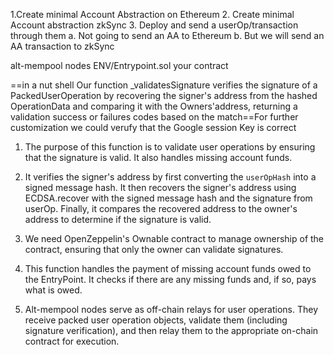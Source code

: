 1.Create minimal Account Abstraction on Ethereum
2. Create minimal Account abstraction zkSync
3. Deploy and send a userOp/transaction through them 
a. Not going to send an AA to Ethereum
b. But we will send an AA transaction to zkSync


alt-mempool nodes
ENV/Entrypoint.sol
your contract

==in a nut shell Our function _validatesSignature verifies the signature of a PackedUserOperation by recovering the signer's address from the hashed OperationData and comparing it with the Owners'address, returning a validation success or failures codes based on the match==For further customization we could verufy that the Google session Key is correct

 1. The purpose of this function is to validate user operations by ensuring that the signature is valid. It also handles missing account funds.

 2. It verifies the signer's address by first converting the `userOpHash` into a signed message hash. It then recovers the signer's address using ECDSA.recover with the signed message hash and the signature from userOp. Finally, it compares the recovered address to the owner's address to determine if the signature is valid.

 3. We need OpenZeppelin's Ownable contract to manage ownership of the contract, ensuring that only the owner can validate signatures.

 4. This function handles the payment of missing account funds owed to the EntryPoint. It checks if there are any missing funds and, if so, pays what is owed.
 
 5. Alt-mempool nodes serve as off-chain relays for user operations. They receive packed user operation objects, validate them (including signature verification), and then relay them to the appropriate on-chain contract for execution.